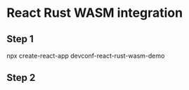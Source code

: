 # React Rust WASM integration

## Step 1

npx create-react-app devconf-react-rust-wasm-demo

## Step 2